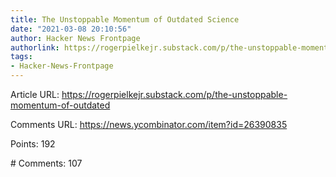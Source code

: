 ```yaml
---
title: The Unstoppable Momentum of Outdated Science
date: "2021-03-08 20:10:56"
author: Hacker News Frontpage
authorlink: https://rogerpielkejr.substack.com/p/the-unstoppable-momentum-of-outdated
tags:
- Hacker-News-Frontpage
---
```


<p>Article URL: <a href="https://rogerpielkejr.substack.com/p/the-unstoppable-momentum-of-outdated">https://rogerpielkejr.substack.com/p/the-unstoppable-momentum-of-outdated</a></p>
<p>Comments URL: <a href="https://news.ycombinator.com/item?id=26390835">https://news.ycombinator.com/item?id=26390835</a></p>
<p>Points: 192</p>
<p># Comments: 107</p>

